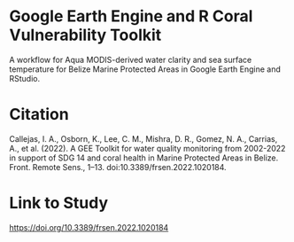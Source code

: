# Google Earth Engine and R Coral Vulnerability Toolkit
A workflow for Aqua MODIS-derived water clarity and sea surface temperature for Belize Marine Protected Areas in Google Earth Engine and RStudio.

# Citation
Callejas, I. A., Osborn, K., Lee, C. M., Mishra, D. R., Gomez, N. A., Carrias, A., et al. (2022). A GEE Toolkit for water quality monitoring from 2002-2022 in support of SDG 14 and coral health in Marine Protected Areas in Belize. Front. Remote Sens., 1–13. doi:10.3389/frsen.2022.1020184.

# Link to Study
https://doi.org/10.3389/frsen.2022.1020184
